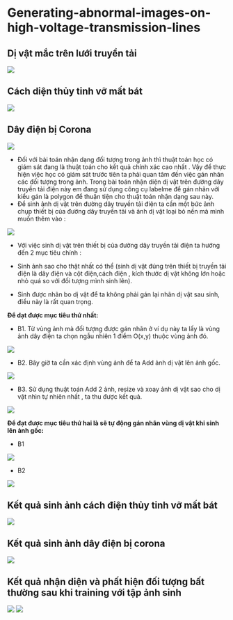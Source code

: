 # Generating-abnormal-images-on-high-voltage-transmission-lines
## Dị vật mắc trên lưới truyền tải
<img src="divat.jpg">

## Cách diện thủy tinh vỡ mất bát
<img src="vobat.jpg">

## Dây điện bị Corona
<img src="daydiencorona.jpg">

- Đối với bài toán nhận dạng đối tượng trong ảnh thì thuật toán học có giám sát đang là thuật toán cho kết quả chính xác cao nhất .
Vậy để thực hiện việc học có giám sát trước tiên ta phải quan tâm đến việc gán nhãn các đối tượng trong ảnh. Trong bài toán nhận
diện dị vật trên đường dây truyền tải điện này em đang sử dụng công cụ labelme để gán nhãn với kiểu gán là polygon để thuận tiện
cho thuật toán nhận dạng sau này.
-	Để sinh ảnh dị vật trên đường dây truyền tải điện ta cần một bức ảnh chụp thiết bị của đường dây truyền tải và ảnh dị vật loại bỏ nền mà mình muốn thêm vào :
<img src="1.jpg">

-	Với việc sinh dị vật trên thiết bị của đường dây truyền tải điện ta hướng đến 2 mục tiêu chính :
  
  - Sinh ảnh sao cho thật nhất có thể (sinh dị vật đúng trên thiết bị truyền tải điện là dây điện và cột điện,cách điện , kích thước dị vật không lớn hoặc nhỏ quá so với đối tượng mình sinh lên).
  - Sinh được nhãn bo dị vật để ta không  phải gán lại nhãn dị vật sau sinh, điều này là rất quan trọng.

**Để dạt được mục tiêu thứ nhất:**

* B1. Từ vùng ảnh mà đối tượng được gán nhãn ở ví dụ này ta lấy là vùng ảnh dây điện ta chọn ngẫu nhiên 1 điểm O(x,y)  thuộc vùng ảnh đó.
<img src="2.jpg">

* B2. Bây giờ ta cần xác định vùng ảnh để ta Add ảnh dị vật lên ảnh gốc.
<img src="3.png">

* B3. Sử dụng thuật toán Add 2 ảnh, resize và xoay ảnh dị vật sao cho dị vật nhìn tự nhiên nhất , ta thu được kết quả.
<img src="4.jpg">

**Để đạt được mục tiêu thứ hai là sẽ tự động gán nhãn vùng dị vật khi sinh lên ảnh gốc:**

* B1
<img src="5.jpg">

* B2
<img src="6.jpg">

## Kết quả sinh ảnh cách điện thủy tinh vỡ mất bát
<img src="sinhdivat.jpg">

## Kết quả sinh ảnh dây điện bị corona
<img src="sinhxem.jpg">

## Kết quả nhận diện và phất hiện đối tượng bất thường sau khi training với tập ảnh sinh
<img src="kq2.jpg">
<img src="1a.jpg">
